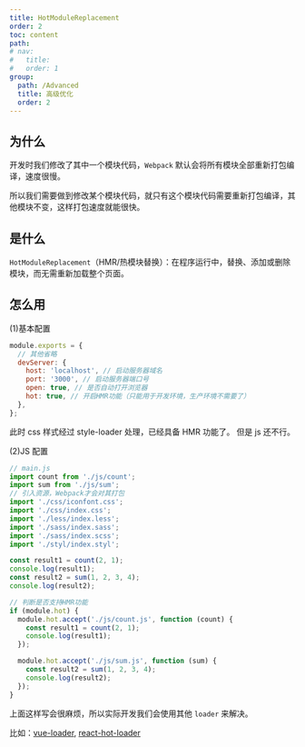 ```yaml
---
title: HotModuleReplacement
order: 2
toc: content
path:
# nav:
#   title:
#   order: 1
group:
  path: /Advanced
  title: 高级优化
  order: 2
---
```


## 为什么

开发时我们修改了其中一个模块代码，`Webpack` 默认会将所有模块全部重新打包编译，速度很慢。

所以我们需要做到修改某个模块代码，就只有这个模块代码需要重新打包编译，其他模块不变，这样打包速度就能很快。

## 是什么

`HotModuleReplacement`（HMR/热模块替换）：在程序运行中，替换、添加或删除模块，而无需重新加载整个页面。

## 怎么用

(1)基本配置

```js
module.exports = {
  // 其他省略
  devServer: {
    host: 'localhost', // 启动服务器域名
    port: '3000', // 启动服务器端口号
    open: true, // 是否自动打开浏览器
    hot: true, // 开启HMR功能（只能用于开发环境，生产环境不需要了）
  },
};
```

此时 css 样式经过 style-loader 处理，已经具备 HMR 功能了。 但是 js 还不行。

(2)JS 配置

```js
// main.js
import count from './js/count';
import sum from './js/sum';
// 引入资源，Webpack才会对其打包
import './css/iconfont.css';
import './css/index.css';
import './less/index.less';
import './sass/index.sass';
import './sass/index.scss';
import './styl/index.styl';

const result1 = count(2, 1);
console.log(result1);
const result2 = sum(1, 2, 3, 4);
console.log(result2);

// 判断是否支持HMR功能
if (module.hot) {
  module.hot.accept('./js/count.js', function (count) {
    const result1 = count(2, 1);
    console.log(result1);
  });

  module.hot.accept('./js/sum.js', function (sum) {
    const result2 = sum(1, 2, 3, 4);
    console.log(result2);
  });
}
```

上面这样写会很麻烦，所以实际开发我们会使用其他 `loader` 来解决。

比如：[vue-loader](https://github.com/vuejs/vue-loader), [react-hot-loader](https://github.com/gaearon/react-hot-loader)

